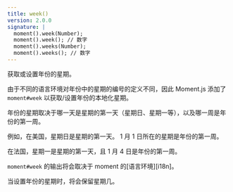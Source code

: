 ```yaml
---
title: week()
version: 2.0.0
signature: |
  moment().week(Number);
  moment().week(); // 数字
  moment().weeks(Number);
  moment().weeks(); // 数字
---
```



获取或设置年份的星期。

由于不同的语言环境对年份中的星期的编号的定义不同，因此 Moment.js 添加了 `moment#week` 以获取/设置年份的本地化星期。

年份的星期取决于哪一天是星期的第一天（星期日、星期一等），以及哪一周是年份的第一周。

例如，在美国，星期日是星期的第一天。 
1 月 1 日所在的星期是年份的第一周。

在法国，星期一是星期的第一天，且 1 月 4 日是年份的第一周。

`moment#week` 的输出将会取决于 moment 的[语言环境][i18n]。

当设置年份的星期时，将会保留星期几。

